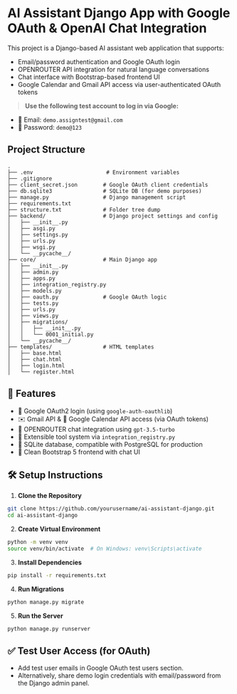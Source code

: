 # AI Assistant Django App with Google OAuth & OpenAI Chat Integration

This project is a Django-based AI assistant web application that supports:
- Email/password authentication and Google OAuth login
- OPENROUTER API integration for natural language conversations
- Chat interface with Bootstrap-based frontend UI
- Google Calendar and Gmail API access via user-authenticated OAuth tokens


> **Use the following test account to log in via Google:**

- 📧 Email: `demo.assigntest@gmail.com`
- 🔐 Password: `demo@123`

##  Project Structure

```
.
├── .env                       # Environment variables
├── .gitignore
├── client_secret.json        # Google OAuth client credentials
├── db.sqlite3                # SQLite DB (for demo purposes)
├── manage.py                 # Django management script
├── requirements.txt
├── structure.txt             # Folder tree dump
├── backend/                  # Django project settings and config
│   ├── __init__.py
│   ├── asgi.py
│   ├── settings.py
│   ├── urls.py
│   ├── wsgi.py
│   └── __pycache__/
├── core/                     # Main Django app
│   ├── __init__.py
│   ├── admin.py
│   ├── apps.py
│   ├── integration_registry.py
│   ├── models.py
│   ├── oauth.py              # Google OAuth logic
│   ├── tests.py
│   ├── urls.py
│   ├── views.py
│   ├── migrations/
│   │   ├── __init__.py
│   │   └── 0001_initial.py
│   └── __pycache__/
├── templates/                # HTML templates
│   ├── base.html
│   ├── chat.html
│   ├── login.html
│   └── register.html
```

## 🚀 Features

- 🔐 Google OAuth2 login (using `google-auth-oauthlib`)
- ✉️ Gmail API & 📆 Google Calendar API access (via OAuth tokens)
- 🤖 OPENROUTER chat integration using `gpt-3.5-turbo`
- 🧠 Extensible tool system via `integration_registry.py`
- 🧪 SQLite database, compatible with PostgreSQL for production
- 🧼 Clean Bootstrap 5 frontend with chat UI

## 🛠️ Setup Instructions

1. **Clone the Repository**

```bash
git clone https://github.com/yourusername/ai-assistant-django.git
cd ai-assistant-django
```

2. **Create Virtual Environment**

```bash
python -m venv venv
source venv/bin/activate  # On Windows: venv\Scripts\activate
```

3. **Install Dependencies**

```bash
pip install -r requirements.txt
```

4. **Run Migrations**

```bash
python manage.py migrate
```

5. **Run the Server**

```bash
python manage.py runserver
```

## ✅ Test User Access (for OAuth)

- Add test user emails in Google OAuth test users section.
- Alternatively, share demo login credentials with email/password from the Django admin panel.

